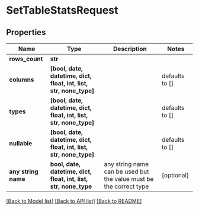 # SetTableStatsRequest


## Properties
Name | Type | Description | Notes
------------ | ------------- | ------------- | -------------
**rows_count** | **str** |  | 
**columns** | **[bool, date, datetime, dict, float, int, list, str, none_type]** |  | defaults to []
**types** | **[bool, date, datetime, dict, float, int, list, str, none_type]** |  | defaults to []
**nullable** | **[bool, date, datetime, dict, float, int, list, str, none_type]** |  | defaults to []
**any string name** | **bool, date, datetime, dict, float, int, list, str, none_type** | any string name can be used but the value must be the correct type | [optional]

[[Back to Model list]](../README.md#documentation-for-models) [[Back to API list]](../README.md#documentation-for-api-endpoints) [[Back to README]](../README.md)


